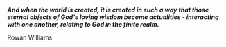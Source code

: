 _**And when the world is created, it is created in such a way that those eternal objects of God's loving wisdom become actualities - interacting with one another, relating to God in the finite realm.**_

Rowan Williams